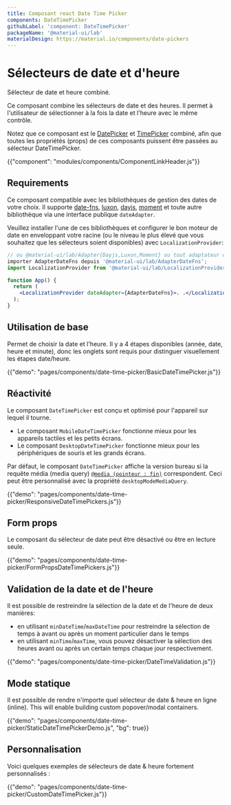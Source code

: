 ```yaml
---
title: Composant react Date Time Picker
components: DateTimePicker
githubLabel: 'component: DateTimePicker'
packageName: '@material-ui/lab'
materialDesign: https://material.io/components/date-pickers
---
```


# Sélecteurs de date et d'heure

<p class="description">Sélecteur de date et heure combiné.</p>

Ce composant combine les sélecteurs de date et des heures. Il permet à l'utilisateur de sélectionner à la fois la date et l'heure avec le même contrôle.

Notez que ce composant est le [ DatePicker](/components/date-picker/) et [TimePicker](/components/time-picker/) combiné, afin que toutes les propriétés (props) de ces composants puissent être passées au sélecteur DateTimePicker.

{{"component": "modules/components/ComponentLinkHeader.js"}}

## Requirements

Ce composant compatible avec les bibliothèques de gestion des dates de votre choix. Il supporte [date-fns](https://date-fns.org/), [luxon](https://moment.github.io/luxon/), [dayjs](https://github.com/iamkun/dayjs), [moment](https://momentjs.com/) et toute autre bibliothèque via une interface publique `dateAdapter`.

Veuillez installer l'une de ces bibliothèques et configurer le bon moteur de date en enveloppant votre racine (ou le niveau le plus élevé que vous souhaitez que les sélecteurs soient disponibles) avec `LocalizationProvider`:

```jsx
// ou @material-ui/lab/Adapter{Dayjs,Luxon,Moment} ou tout adaptateur date-io valide
importer AdapterDateFns depuis '@material-ui/lab/AdapterDateFns';
import LocalizationProvider from '@material-ui/lab/LocalizationProvider';

function App() {
  return (
    <LocalizationProvider dateAdapter={AdapterDateFns}>. .</LocalizationProvider>
  );
}
```

## Utilisation de base

Permet de choisir la date et l'heure. Il y a 4 étapes disponibles (année, date, heure et minute), donc les onglets sont requis pour distinguer visuellement les étapes date/heure.

{{"demo": "pages/components/date-time-picker/BasicDateTimePicker.js"}}

## Réactivité

Le composant `DateTimePicker` est conçu et optimisé pour l'appareil sur lequel il tourne.

- Le composant `MobileDateTimePicker` fonctionne mieux pour les appareils tactiles et les petits écrans.
- Le composant `DesktopDateTimePicker` fonctionne mieux pour les périphériques de souris et les grands écrans.

Par défaut, le composant `DateTimePicker` affiche la version bureau si la requête média (media query) [`@media (pointeur : fin)`](https://developer.mozilla.org/en-US/docs/Web/CSS/@media/pointer) correspondent. Ceci peut être personnalisé avec la propriété `desktopModeMediaQuery`.

{{"demo": "pages/components/date-time-picker/ResponsiveDateTimePickers.js"}}

## Form props

Le composant du sélecteur de date peut être désactivé ou être en lecture seule.

{{"demo": "pages/components/date-time-picker/FormPropsDateTimePickers.js"}}

## Validation de la date et de l'heure

Il est possible de restreindre la sélection de la date et de l'heure de deux manières:

- en utilisant `minDateTime`/`maxDateTime` pour restreindre la sélection de temps à avant ou après un moment particulier dans le temps
- en utilisant `minTime`/`maxTime`, vous pouvez désactiver la sélection des heures avant ou après un certain temps chaque jour respectivement.

{{"demo": "pages/components/date-time-picker/DateTimeValidation.js"}}

## Mode statique

Il est possible de rendre n'importe quel sélecteur de date & heure en ligne (inline). This will enable building custom popover/modal containers.

{{"demo": "pages/components/date-time-picker/StaticDateTimePickerDemo.js", "bg": true}}

## Personnalisation

Voici quelques exemples de sélecteurs de date & heure fortement personnalisés :

{{"demo": "pages/components/date-time-picker/CustomDateTimePicker.js"}}
